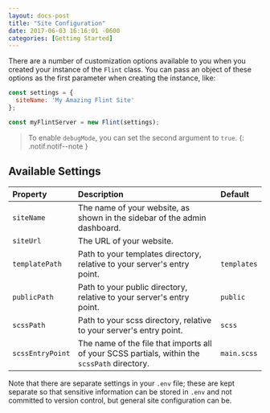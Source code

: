 ```yaml
---
layout: docs-post
title: "Site Configuration"
date: 2017-06-03 16:16:01 -0600
categories: [Getting Started]
---
```

There are a number of customization options available to you when you created your instance of the `Flint` class. You can pass an object of these options as the first parameter when creating the instance, like:

```js
const settings = {
  siteName: 'My Amazing Flint Site'
};

const myFlintServer = new Flint(settings);
```

> To enable `debugMode`, you can set the second argument to `true`.
{: .notif.notif--note }

## Available Settings

| Property         | Description | Default |
| :--------------- | :---------- | :------ |
| `siteName`       | The name of your website, as shown in the sidebar of the admin dashboard. |
| `siteUrl`        | The URL of your website. |
| `templatePath`   | Path to your templates directory, relative to your server's entry point. | `templates` |
| `publicPath`     | Path to your public directory, relative to your server's entry point. | `public` |
| `scssPath`       | Path to your scss directory, relative to your server's entry point. | `scss` |
| `scssEntryPoint` | The name of the file that imports all of your SCSS partials, within the `scssPath` directory. | `main.scss` |

Note that there are separate settings in your `.env` file; these are kept separate so that sensitive information can be stored in `.env` and not committed to version control, but general site configuration can be.

